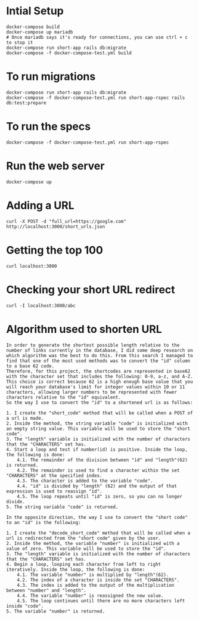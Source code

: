 # Intial Setup

    docker-compose build
    docker-compose up mariadb
    # Once mariadb says it's ready for connections, you can use ctrl + c to stop it
    docker-compose run short-app rails db:migrate
    docker-compose -f docker-compose-test.yml build

# To run migrations

    docker-compose run short-app rails db:migrate
    docker-compose -f docker-compose-test.yml run short-app-rspec rails db:test:prepare

# To run the specs

    docker-compose -f docker-compose-test.yml run short-app-rspec

# Run the web server

    docker-compose up

# Adding a URL

    curl -X POST -d "full_url=https://google.com" http://localhost:3000/short_urls.json

# Getting the top 100

    curl localhost:3000

# Checking your short URL redirect

    curl -I localhost:3000/abc

# Algorithm used to shorten URL

    In order to generate the shortest possible length relative to the number of links currently in the database, I did some deep research on which algorithm was the best to do this. From this search I managed to find that one of the most used methods was to convert the "id" column to a base 62 code. 
    Therefore, for this project, the shortcodes are represented in base62 with the character set that includes the following: 0-9, a-z, and A-Z. This choice is correct because 62 is a high enough base value that you will reach your database's limit for integer values within 10 or 11 characters, allowing larger numbers to be represented with fewer characters relative to the "id" equivalent.
    So the way I use to convert the "id" to a shortened url is as follows:

    1. I create the "short_code" method that will be called when a POST of a url is made.
    2. Inside the method, the string variable "code" is initialized with an empty string value. This variable will be used to store the "short code".
    3. The "length" variable is initialized with the number of characters that the "CHARACTERS" set has.
    4. Start a loop and test if number(id) is positive. Inside the loop, the following is done:
        4.1. The remainder of the division between "id" and "length"(62) is returned.
        4.2. The remainder is used to find a character within the set "CHARACTERS" at the specified index.
        4.3. The character is added to the variable "code". 
        4.4. "id" is divided by "length" (62) and the output of that expression is used to reassign "id".
        4.5. The loop repeats until "id" is zero, so you can no longer divide.
    5. The string variable "code" is returned.

    In the opposite direction, the way I use to convert the "short code" to an "id" is the following:

    1. I create the "decode_short_code" method that will be called when a url is redirected from the "short code" given by the user.
    2. Inside the method, the variable "number" is initialized with a value of zero. This variable will be used to store the "id".
    3. The "length" variable is initialized with the number of characters that the "CHARACTERS" set has.
    4. Begin a loop, looping each character from left to right iteratively. Inside the loop, the following is done:
        4.1. The variable "number" is multiplied by "length"(62).
        4.2. The index of a character is inside the set "CHARACTERS".
        4.3. The index is added to the output of the multiplication between "number" and "length".
        4.4. The variable "number" is reassigned the new value.
        4.5. The loop continues until there are no more characters left inside "code".
    5. The variable "number" is returned.

